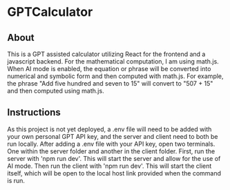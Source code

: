 # GPTCalculator

## About
This is a GPT assisted calculator utilizing React for the frontend and a javascript backend. For the mathematical computation, I am using math.js. When AI mode is enabled, the equation or phrase will be converted into numerical and symbolic form and then computed with math.js. For example, the phrase "Add five hundred and seven to 15" will convert to "507 + 15" and then computed using math.js. 

## Instructions
As this project is not yet deployed, a .env file will need to be added with your own personal GPT API key, and the server and client need to both be run locally. After adding a .env file with your API key, open two terminals. One within the server folder and another in the client folder. First, run the server with 'npm run dev'. This will start the server and allow for the use of AI mode. Then run the client with 'npm run dev'. This will start the client itself, which will be open to the local host link provided when the command is run.